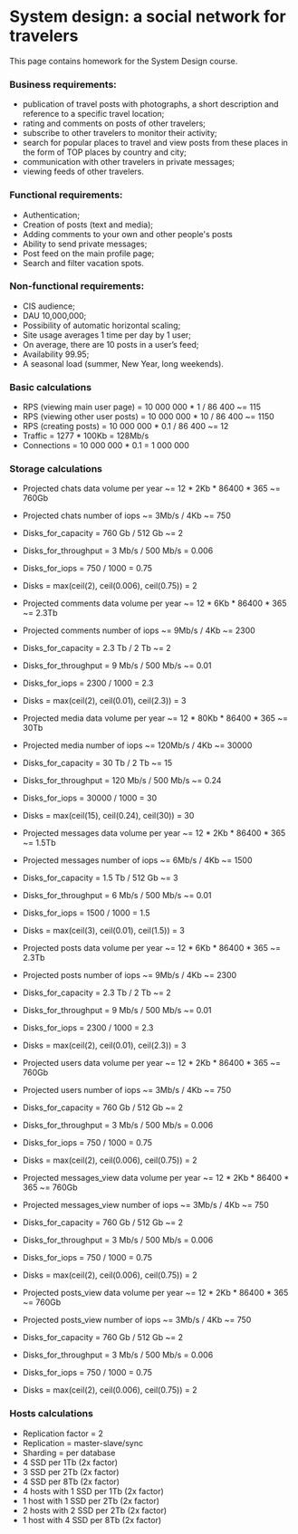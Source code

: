 # System design: a social network for travelers
This page contains homework for the System Design course.

### Business requirements:
- publication of travel posts with photographs, a short description and reference to a specific travel location;
- rating and comments on posts of other travelers;
- subscribe to other travelers to monitor their activity;
- search for popular places to travel and view posts from these places in the form of TOP places by country and city;
- communication with other travelers in private messages;
- viewing feeds of other travelers.

### Functional requirements:
- Authentication;
- Creation of posts (text and media);
- Adding comments to your own and other people's posts
- Ability to send private messages;
- Post feed on the main profile page;
- Search and filter vacation spots.

### Non-functional requirements:
- CIS audience;
- DAU 10,000,000;
- Possibility of automatic horizontal scaling;
- Site usage averages 1 time per day by 1 user;
- On average, there are 10 posts in a user’s feed;
- Availability 99.95;
- A seasonal load (summer, New Year, long weekends).

### Basic calculations
- RPS (viewing main user page) = 10 000 000 * 1 / 86 400 ~= 115
- RPS (viewing other user posts) = 10 000 000 * 10 / 86 400 ~= 1150
- RPS (creating posts) = 10 000 000 * 0.1 / 86 400 ~= 12
- Traffic = 1277 * 100Kb = 128Mb/s
- Connections = 10 000 000 * 0.1 = 1 000 000

### Storage calculations
- Projected chats data volume per year ~= 12 * 2Kb * 86400 * 365 ~= 760Gb
- Projected chats number of iops ~= 3Mb/s / 4Kb ~= 750
- Disks_for_capacity = 760 Gb / 512 Gb  ~= 2
- Disks_for_throughput = 3 Mb/s / 500 Mb/s = 0.006
- Disks_for_iops = 750 / 1000 = 0.75
- Disks = max(ceil(2), ceil(0.006), ceil(0.75)) = 2

- Projected comments data volume per year ~= 12 * 6Kb * 86400 * 365 ~= 2.3Tb
- Projected comments number of iops ~= 9Mb/s / 4Kb ~= 2300
- Disks_for_capacity = 2.3 Tb / 2 Tb  ~= 2
- Disks_for_throughput = 9 Mb/s / 500 Mb/s ~= 0.01
- Disks_for_iops = 2300 / 1000 = 2.3
- Disks = max(ceil(2), ceil(0.01), ceil(2.3)) = 3

- Projected media data volume per year ~= 12 * 80Kb * 86400 * 365 ~= 30Tb
- Projected media number of iops ~= 120Mb/s / 4Kb ~= 30000
- Disks_for_capacity = 30 Tb / 2 Tb  ~= 15
- Disks_for_throughput = 120 Mb/s / 500 Mb/s ~= 0.24
- Disks_for_iops = 30000 / 1000 = 30
- Disks = max(ceil(15), ceil(0.24), ceil(30)) = 30

- Projected messages data volume per year ~= 12 * 2Kb * 86400 * 365 ~= 1.5Tb
- Projected messages number of iops ~= 6Mb/s / 4Kb ~= 1500
- Disks_for_capacity = 1.5 Tb / 512 Gb  ~= 3
- Disks_for_throughput = 6 Mb/s / 500 Mb/s ~= 0.01
- Disks_for_iops = 1500 / 1000 = 1.5
- Disks = max(ceil(3), ceil(0.01), ceil(1.5)) = 3

- Projected posts data volume per year ~= 12 * 6Kb * 86400 * 365 ~= 2.3Tb
- Projected posts number of iops ~= 9Mb/s / 4Kb ~= 2300
- Disks_for_capacity = 2.3 Tb / 2 Tb  ~= 2
- Disks_for_throughput = 9 Mb/s / 500 Mb/s ~= 0.01
- Disks_for_iops = 2300 / 1000 = 2.3
- Disks = max(ceil(2), ceil(0.01), ceil(2.3)) = 3

- Projected users data volume per year ~= 12 * 2Kb * 86400 * 365 ~= 760Gb
- Projected users number of iops ~= 3Mb/s / 4Kb ~= 750
- Disks_for_capacity = 760 Gb / 512 Gb  ~= 2
- Disks_for_throughput = 3 Mb/s / 500 Mb/s = 0.006
- Disks_for_iops = 750 / 1000 = 0.75
- Disks = max(ceil(2), ceil(0.006), ceil(0.75)) = 2

- Projected messages_view data volume per year ~= 12 * 2Kb * 86400 * 365 ~= 760Gb
- Projected messages_view number of iops ~= 3Mb/s / 4Kb ~= 750
- Disks_for_capacity = 760 Gb / 512 Gb  ~= 2
- Disks_for_throughput = 3 Mb/s / 500 Mb/s = 0.006
- Disks_for_iops = 750 / 1000 = 0.75
- Disks = max(ceil(2), ceil(0.006), ceil(0.75)) = 2

- Projected posts_view data volume per year ~= 12 * 2Kb * 86400 * 365 ~= 760Gb
- Projected posts_view number of iops ~= 3Mb/s / 4Kb ~= 750
- Disks_for_capacity = 760 Gb / 512 Gb  ~= 2
- Disks_for_throughput = 3 Mb/s / 500 Mb/s = 0.006
- Disks_for_iops = 750 / 1000 = 0.75
- Disks = max(ceil(2), ceil(0.006), ceil(0.75)) = 2

### Hosts calculations
- Replication factor = 2
- Replication = master-slave/sync
- Sharding = per database
- 4 SSD per 1Tb (2x factor)
- 3 SSD per 2Tb (2x factor)
- 4 SSD per 8Tb (2x factor)
- 4 hosts with 1 SSD per 1Tb (2x factor)
- 1 host with 1 SSD per 2Tb (2x factor)
- 2 hosts with 2 SSD per 2Tb (2x factor)
- 1 host with 4 SSD per 8Tb (2x factor)